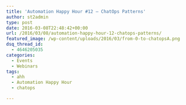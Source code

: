 ```yaml
---
title: 'Automation Happy Hour #12 – ChatOps Patterns'
author: st2admin
type: post
date: 2016-03-08T22:48:42+00:00
url: /2016/03/08/automation-happy-hour-12-chatops-patterns/
featured_image: /wp-content/uploads/2016/03/from-0-to-chatopsA.png
dsq_thread_id:
  - 4646205035
categories:
  - Events
  - Webinars
tags:
  - ahh
  - Automation Happy Hour
  - chatops

---
```

&nbsp;

&nbsp;



&nbsp;